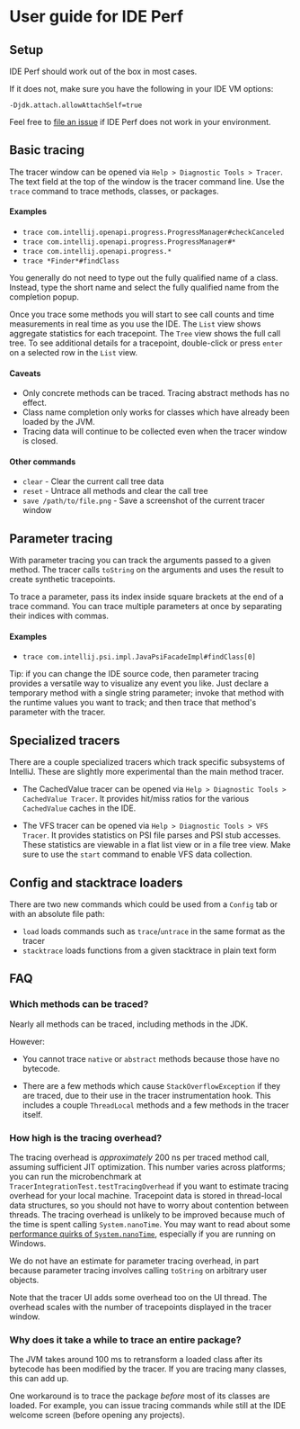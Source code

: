 User guide for IDE Perf
===

Setup
---
IDE Perf should work out of the box in most cases.

If it does not, make sure you have the following in your IDE VM options:
```
-Djdk.attach.allowAttachSelf=true
```

Feel free to [file an issue](https://github.com/google/ide-perf/issues) if
IDE Perf does not work in your environment.

Basic tracing
---

The tracer window can be opened via `Help > Diagnostic Tools > Tracer`.
The text field at the top of the window is the tracer command line.
Use the `trace` command to trace methods, classes, or packages.

#### Examples
* `trace com.intellij.openapi.progress.ProgressManager#checkCanceled`
* `trace com.intellij.openapi.progress.ProgressManager#*`
* `trace com.intellij.openapi.progress.*`
* `trace *Finder*#findClass`

You generally do not need to type out the fully qualified name of a class. Instead, type
the short name and select the fully qualified name from the completion popup.

Once you trace some methods you will start to see call counts and time measurements
in real time as you use the IDE. The `List` view shows aggregate statistics for each tracepoint.
The `Tree` view shows the full call tree. To see additional details for a tracepoint, double-click
or press `enter` on a selected row in the `List` view.

#### Caveats
* Only concrete methods can be traced. Tracing abstract methods has no effect.
* Class name completion only works for classes which have already been loaded by the JVM.
* Tracing data will continue to be collected even when the tracer window is closed.

#### Other commands
* `clear` - Clear the current call tree data
* `reset` - Untrace all methods and clear the call tree
* `save /path/to/file.png` - Save a screenshot of the current tracer window

Parameter tracing
---
With parameter tracing you can track the arguments passed to a given method. The tracer
calls `toString` on the arguments and uses the result to create synthetic tracepoints.

To trace a parameter, pass its index inside square brackets at the end of a trace command.
You can trace multiple parameters at once by separating their indices with commas.

#### Examples
* `trace com.intellij.psi.impl.JavaPsiFacadeImpl#findClass[0]`

Tip: if you can change the IDE source code, then parameter tracing provides a versatile way to
visualize any event you like. Just declare a temporary method with a single string parameter;
invoke that method with the runtime values you want to track; and then trace that method's
parameter with the tracer.

Specialized tracers
---
There are a couple specialized tracers which track specific subsystems of IntelliJ. These are
slightly more experimental than the main method tracer.

* The CachedValue tracer can be opened via `Help > Diagnostic Tools > CachedValue Tracer`.
  It provides hit/miss ratios for the various `CachedValue` caches in the IDE.

* The VFS tracer can be opened via `Help > Diagnostic Tools > VFS Tracer`.
  It provides statistics on PSI file parses and PSI stub accesses. These statistics are viewable
  in a flat list view or in a file tree view. Make sure to use the `start` command to
  enable VFS data collection.

<!-- TODO: Further explain these tracers and their subcommands. -->

Config and stacktrace loaders
---
There are two new commands which could be used from a `Config` tab or with an absolute file path:
* `load` loads commands such as `trace`/`untrace` in the same format as the tracer 
* `stacktrace` loads functions from a given stacktrace in plain text form

FAQ
---

### Which methods can be traced?

Nearly all methods can be traced, including methods in the JDK.

However:

* You cannot trace `native` or `abstract` methods because those have no bytecode.

* There are a few methods which cause `StackOverflowException` if they are traced,
  due to their use in the tracer instrumentation hook. This includes a couple
  `ThreadLocal` methods and a few methods in the tracer itself.

### How high is the tracing overhead?
The tracing overhead is _approximately_ 200 ns per traced method call, assuming sufficient
JIT optimization. This number varies across platforms; you can run the microbenchmark at
`TracerIntegrationTest.testTracingOverhead` if you want to estimate tracing overhead for
your local machine. Tracepoint data is stored in thread-local data structures, so you should
not have to worry about contention between threads. The tracing overhead is unlikely to be
improved because much of the time is spent calling `System.nanoTime`.
You may want to read about some
[performance quirks of `System.nanoTime`](https://shipilev.net/blog/2014/nanotrusting-nanotime/),
especially if you are running on Windows.

We do not have an estimate for parameter tracing overhead, in part because parameter
tracing involves calling `toString` on arbitrary user objects.

Note that the tracer UI adds some overhead too on the UI thread. The overhead scales
with the number of tracepoints displayed in the tracer window.

### Why does it take a while to trace an entire package?

The JVM takes around 100 ms to retransform a loaded class after its bytecode has been
modified by the tracer. If you are tracing many classes, this can add up.

One workaround is to trace the package _before_ most of its classes are loaded. For example, you
can issue tracing commands while still at the IDE welcome screen (before opening any projects).
